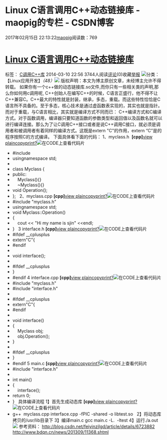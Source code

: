 # Linux C语言调用C++动态链接库 - maopig的专栏 - CSDN博客
2017年02月15日 22:13:22[maopig](https://me.csdn.net/maopig)阅读数：769
# [Linux C语言调用C++动态链接库](http://blog.csdn.net/sjin_1314/article/details/20958149)
标签： [C调用C++库](http://www.csdn.net/tag/C%E8%B0%83%E7%94%A8C%2B%2B%E5%BA%93)
2014-03-10 22:56
3744人阅读[评论](http://blog.csdn.net/sjin_1314/article/details/20958149#comments)(0)收藏[举报](http://blog.csdn.net/sjin_1314/article/details/20958149#report)
![](http://static.blog.csdn.net/images/category_icon.jpg)分类：
【Linux应用开发】*（48）*![](http://static.blog.csdn.net/images/arrow_triangle%20_down.jpg)
版权声明：本文为博主原创文章，未经博主允许不得转载。
如果你有一个c++做的动态链接库.so文件,而你只有一些相关类的声明,那么你如何用c调用呢,
C++创始人在编写C++的时候，C语言正盛行，他不得不让C++兼容C。C++最大的特性就是封装，继承，多态，重载。而这些特性恰恰是C语言所不具备的。至于多态，核心技术是通过虚函数表实现的，其实也就是指针。而对于重载，与C语言相比，其实就是编译方式不同而已：
 C++编译方式和C编译方式。对于函数调用，编译器只要知道函数的参数类型和返回值以及函数名就可以进行编译连接。那么为了让C调用C++接口或者是说C++调用C接口，就必须是调用者和被调用者有着同样的编译方式。这既是extern "C"的作用，extern “C”是的程序按照C的方式编译。
下面具体看下面的代码：
1、myclass.h 
**[cpp]**[view plain](http://blog.csdn.net/sjin_1314/article/details/20958149#)[copy](http://blog.csdn.net/sjin_1314/article/details/20958149#)[print](http://blog.csdn.net/sjin_1314/article/details/20958149#)[?](http://blog.csdn.net/sjin_1314/article/details/20958149#)![在CODE上查看代码片](https://code.csdn.net/assets/CODE_ico.png)[](https://code.csdn.net/snippets/228590/fork)
- #include <iostream>
- usingnamespace std;  
- 
- class Myclass {  
- public:  
-     Myclass(){}  
-     ~Myclass(){}  
- void Operation();  
- };  
2、myclass.cpp
**[cpp]**[view plain](http://blog.csdn.net/sjin_1314/article/details/20958149#)[copy](http://blog.csdn.net/sjin_1314/article/details/20958149#)[print](http://blog.csdn.net/sjin_1314/article/details/20958149#)[?](http://blog.csdn.net/sjin_1314/article/details/20958149#)![在CODE上查看代码片](https://code.csdn.net/assets/CODE_ico.png)[](https://code.csdn.net/snippets/228590/fork)
- #include "myclass.h"
- usingnamespace std;  
- void Myclass::Operation()  
- {  
-     cout << "Hi my name is sjin" <<endl;  
- }  
3 interface.h
**[cpp]**[view plain](http://blog.csdn.net/sjin_1314/article/details/20958149#)[copy](http://blog.csdn.net/sjin_1314/article/details/20958149#)[print](http://blog.csdn.net/sjin_1314/article/details/20958149#)[?](http://blog.csdn.net/sjin_1314/article/details/20958149#)![在CODE上查看代码片](https://code.csdn.net/assets/CODE_ico.png)[](https://code.csdn.net/snippets/228590/fork)
- #ifdef __cplusplus
- extern"C"{  
- #endif
- 
- void interface();  
- 
- #ifdef __cplusplus
- }  
- #endif
4 interface.cpp
**[cpp]**[view plain](http://blog.csdn.net/sjin_1314/article/details/20958149#)[copy](http://blog.csdn.net/sjin_1314/article/details/20958149#)[print](http://blog.csdn.net/sjin_1314/article/details/20958149#)[?](http://blog.csdn.net/sjin_1314/article/details/20958149#)![在CODE上查看代码片](https://code.csdn.net/assets/CODE_ico.png)[](https://code.csdn.net/snippets/228590/fork)
- #include "myclass.h"
- #include "interface.h"
- 
- #ifdef __cplusplus
- extern"C"{  
- #endif
- 
- void interface()  
- {  
-     Myclass obj;  
-     obj.Operation();  
- }  
- 
- #ifdef __cplusplus
- }  
- #endif
5 main.c
**[cpp]**[view plain](http://blog.csdn.net/sjin_1314/article/details/20958149#)[copy](http://blog.csdn.net/sjin_1314/article/details/20958149#)[print](http://blog.csdn.net/sjin_1314/article/details/20958149#)[?](http://blog.csdn.net/sjin_1314/article/details/20958149#)![在CODE上查看代码片](https://code.csdn.net/assets/CODE_ico.png)[](https://code.csdn.net/snippets/228590/fork)
- #include "interface.h"
- 
- int main()  
- {  
-     interface();  
- return 0;  
- }  
具体编译流程
1】首先生成动态库
**[cpp]**[view plain](http://blog.csdn.net/sjin_1314/article/details/20958149#)[copy](http://blog.csdn.net/sjin_1314/article/details/20958149#)[print](http://blog.csdn.net/sjin_1314/article/details/20958149#)[?](http://blog.csdn.net/sjin_1314/article/details/20958149#)![在CODE上查看代码片](https://code.csdn.net/assets/CODE_ico.png)[](https://code.csdn.net/snippets/228590/fork)
- g++  myclass.cpp interface.cpp -fPIC -shared -o libtest.so  
2】将动态库拷贝的/usr/lib目录下
3】编译main.c
gcc main.c -L.  -ltest
4】运行./a.out
![](https://img-blog.csdn.net/20140310225513468?watermark/2/text/aHR0cDovL2Jsb2cuY3Nkbi5uZXQvc2ppbl8xMzE0/font/5a6L5L2T/fontsize/400/fill/I0JBQkFCMA==/dissolve/70/gravity/SouthEast)
参考资料：
http://blog.csdn.net/feiyinzilgd/article/details/6723882
http://www.bdqn.cn/news/201309/11368.shtml
